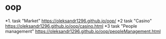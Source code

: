 # oop
*1. task "Market"
    <https://oleksandr1296.github.io/oop/>
*2 task "Casino"
     <https://oleksandr1296.github.io/oop/casino.html>
*3 task "People management"
    <https://oleksandr1296.github.io/oop/peopleManagement.html>
